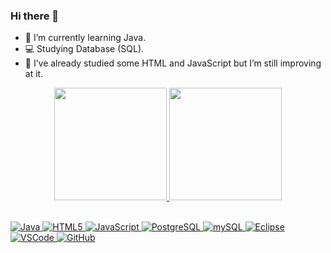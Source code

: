 ### Hi there 👋

- 🌱 I’m currently learning Java.
- 💻 Studying Database (SQL).
- 🤖 I’ve already studied some HTML and JavaScript but I’m still improving at it.

<div align="center">
  <a href="https://github.com/amandaazeredo">
  <img height="180em" src="https://github-readme-stats.vercel.app/api?username=amandaazeredo&show_icons=true&theme=dark&include_all_commits=true&count_private=true"/>
  <img height="180em" src="https://github-readme-stats.vercel.app/api/top-langs/?username=amandaazeredo&layout=compact&langs_count=7&theme=dark"/>
</div>
  <br>

  ![Java](https://img.shields.io/badge/-Java-007396?style=flat-square&logo=java)
  ![HTML5](https://img.shields.io/badge/-HTML5-E34F26?style=flat-square&logo=html5&logoColor=white)
  ![JavaScript](https://img.shields.io/badge/-JavaScript-black?style=flat-square&logo=javascript)
  ![PostgreSQL](https://img.shields.io/badge/-PostgreSQL-4479A1?style=flat-square&logo=postgresql&logoColor=white)
  ![mySQL](https://img.shields.io/badge/-mySQL-4479A1?style=flat-square&logo=mysql&logoColor=white)
  ![Eclipse](https://img.shields.io/badge/-Eclipse-2C2255?style=flat-square&logo=eclipse&logoColor=white)
  ![VSCode](https://img.shields.io/badge/-VSCode-007ACC?style=flat-square&logo=visual-studio-code&logoColor=white)
  ![GitHub](https://img.shields.io/badge/-GitHub-181717?style=flat-square&logo=github)
